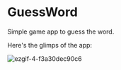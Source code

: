 # GuessWord
Simple game app to guess the word.

Here's the glimps of the app:

![ezgif-4-f3a30dec90c6](https://user-images.githubusercontent.com/55497456/95009178-2dc27f80-064a-11eb-9a3a-5ab3e9a93c0e.gif)
